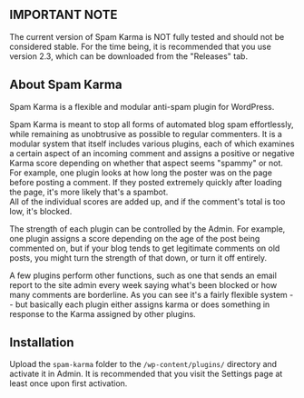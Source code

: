 IMPORTANT NOTE
--------
The current version of Spam Karma is NOT fully tested and should not be considered stable.  For the time being, it is recommended that you use version 2.3, which can be downloaded from the "Releases" tab.

About Spam Karma
--------

Spam Karma is a flexible and modular anti-spam plugin for WordPress.

Spam Karma is meant to stop all forms of automated blog spam effortlessly, while remaining as unobtrusive as possible to regular commenters. It is a modular system that itself includes various plugins, each of which examines a certain aspect of an incoming comment and assigns a positive or negative Karma score depending on whether that aspect seems "spammy" or not. 
For example, one plugin looks at how long the poster was on the page before posting a comment. If they posted extremely quickly after loading the page, it's more likely that's a spambot.  
All of the individual scores are added up, and if the comment's total is too low, it's blocked.

The strength of each plugin can be controlled by the Admin. For example, one plugin assigns a score depending on the age of the post being commented on, but if your blog tends to get legitimate comments on old posts, you might turn the strength of that down, or turn it off entirely.

A few plugins perform other functions, such as one that sends an email report to the site admin every week saying what's been blocked or how many comments are borderline. As you can see it's a fairly flexible system -- but basically each plugin either assigns karma or does something in response to the Karma assigned by other plugins.


Installation
--------

Upload the `spam-karma` folder to the `/wp-content/plugins/` directory and activate it in Admin.  It is recommended that you visit the Settings page at least once upon first activation.
